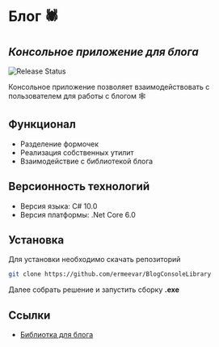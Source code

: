# Блог 🕷️
## _Консольное приложение для блога_
![Release Status](https://img.shields.io/badge/version-1.0-lightgrey)

Консольное приложение позволяет взаимодействовать с пользователем для работы с блогом 🕸️

## Функционал

- Разделение формочек
- Реализация собственных утилит 
- Взаимодействие с библиотекой блога

## Версионность технологий

- Версия языка: C# 10.0
- Версия платформы: .Net Core 6.0

## Установка

Для установки необходимо скачать репозиторий

```sh
git clone https://github.com/ermeevar/BlogConsoleLibrary
```
Далее собрать решение и запустить сборку __.exe__

## Ссылки
- [Библиотка для блога](https://github.com/ermeevar/BlogLibrary)
